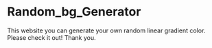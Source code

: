 # Random_bg_Generator
This website you can generate your own random linear gradient color. 
Please check it out! Thank you. 
